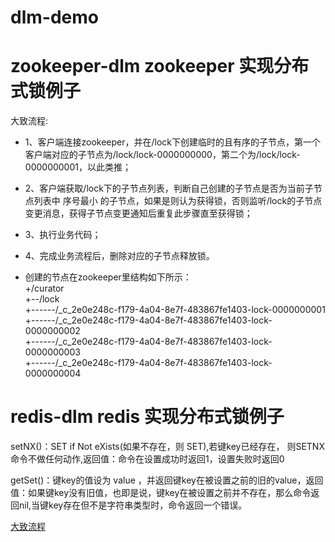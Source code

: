 # dlm-demo

# zookeeper-dlm zookeeper 实现分布式锁例子

大致流程:<br>

 * 1、客户端连接zookeeper，并在/lock下创建临时的且有序的子节点，第一个客户端对应的子节点为/lock/lock-0000000000，第二个为/lock/lock-0000000001，以此类推；
 
 * 2、客户端获取/lock下的子节点列表，判断自己创建的子节点是否为当前子节点列表中 序号最小 的子节点，如果是则认为获得锁，否则监听/lock的子节点变更消息，获得子节点变更通知后重复此步骤直至获得锁；
 * 3、执行业务代码；
 * 4、完成业务流程后，删除对应的子节点释放锁。
 * 创建的节点在zookeeper里结构如下所示：<br>
 +/curator<br>
  +--/lock<br>
    +------/_c_2e0e248c-f179-4a04-8e7f-483867fe1403-lock-0000000001<br>
    +------/_c_2e0e248c-f179-4a04-8e7f-483867fe1403-lock-0000000002<br>
    +------/_c_2e0e248c-f179-4a04-8e7f-483867fe1403-lock-0000000003<br>
    +------/_c_2e0e248c-f179-4a04-8e7f-483867fe1403-lock-0000000004

# redis-dlm redis 实现分布式锁例子

setNX()：SET if Not eXists(如果不存在，则 SET),若键key已经存在， 则SETNX命令不做任何动作,返回值：命令在设置成功时返回1，设置失败时返回0<br>

getSet()：键key的值设为 value ，并返回键key在被设置之前的旧的value，返回值：如果键key没有旧值，也即是说，键key在被设置之前并不存在，那么命令返回nil,当键key存在但不是字符串类型时，命令返回一个错误。<br>


<a href="https://blog.csdn.net/dazou1/article/details/88088223">大致流程</a>


